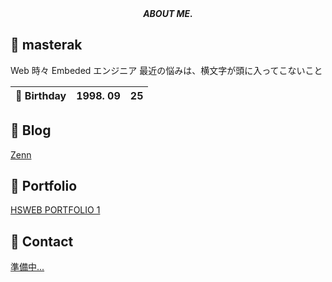 <div align="center">
    <i>
      <b>
        ABOUT ME.
      </b>
    </i>
</div>

## &#x1f914; masterak

Web 時々 Embeded エンジニア
最近の悩みは、横文字が頭に入ってこないこと

| &#x1f382; Birthday | 1998. 09 | 25 |
| --- | :---: | --- |

## &#x1f4d2; Blog
[Zenn](https://zenn.dev/masterak)

## &#x1f4f8; Portfolio
[HSWEB PORTFOLIO 1](https://portfolio-1-one-tau.vercel.app/)

## &#x1f4e8; Contact
[準備中...]()
